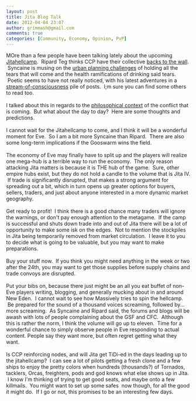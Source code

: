 ```yaml
---
layout: post
title: Jita Blog Talk
date: 2012-04-04 23:07
author: grimmash@gmail.com
comments: true
categories: [Community, Economy, Opinion, PvP]
---
```

MOre than a few people have been talking lately about the upcoming <a href="http://soundcloud.com/cptunderpants/state-of-the-goonion-march" target="_blank">Jitahellcamp</a>. &nbsp;Ripard Teg thinks CCP have their collective <a href="http://jestertrek.blogspot.com/2012/04/song-of-ice-and-fire.html" target="_blank">backs to the wall</a>. &nbsp;Syncaine is musing on the <a href="http://syncaine.com/2012/04/04/eve-jita-phoenix/" target="_blank">urban planning challenges</a> of holding all the tears that will come and the health ramifications of drinking said tears. &nbsp;Poetic seems to have not really noticed, with his latest adventures in a <a href="http://poeticstanziel.blogspot.com/" target="_blank">stream-of-consciousness</a> pile of posts. &nbsp;I;m sure you can find some others to read too.<br /><br />I talked about this in regards to the <a href="http://69.89.31.225/~grimmash/2012/03/29/april-24th-welcome-to-the-inferno/" target="_blank">philosophical context</a> of the conflict that is coming. &nbsp;But what about the day to day? &nbsp;Here are some thoughts and predictions.<br /><br />I cannot wait for the Jitahellcamp to come, and I think it will be a wonderful moment for Eve. &nbsp;So I am a bit more Syncaine than Ripard. &nbsp;There are also some long-term implications if the Gooswarm wins the field.<br /><br />The economy of Eve may finally have to split up and the players will realize one mega-hub is a terrible way to run the economy. &nbsp;The only reason attacking Jita matters is because it is THE hub of the game. &nbsp;Sure, other empire hubs exist, but they do not hold a candle to the volume that is Jita IV. &nbsp;If trade is significantly disrupted, that makes a strong argument for spreading out a bit, which in turn opens up greater options for buyers, sellers, traders, and just about anyone interested in a more dynamic market geography.<br /><br />Get ready to profit! &nbsp;I think there is a good chance many traders will ignore the warnings, or don't pay enough attention to the metagame. &nbsp;If the camp is successful and shuts down trade into and out of Jita there will be a lot of opportunity to make some isk on the edges. &nbsp;Not to mention the stockpiles in Jita being temporarily removed from market circulation. &nbsp;I leave it to you to decide what is going to be valuable, but you may want to make preparations.<br /><br />Buy your stuff now. &nbsp;If you think you might need anything in the week or two after the 24th, you may want to get those supplies before supply chains and trade convoys are disrupted.<br /><br />Put your bibs on, because there just might be an all you eat buffet of non-Eve players writing, blogging, and generally mucking about in and around New Eden. &nbsp;I cannot wait to see how Massively tries to spin the hellcamp. &nbsp;Be prepared for the sound of a thousand voices screaming, followed by... more screaming. &nbsp;As Syncaine and Ripard said, the forums and blogs will be awash with lots of people complaining about the GSF and CFC. &nbsp;Although this is rather the norm, I think the volume will go up to eleven.&nbsp;&nbsp;Time for a wonderful chance to simply observe people in Eve responding to actual content. People say they want more, but often regret getting what they want. <br /><br />Is CCP reinforcing nodes, and will Jita get TiDi-ed in the days leading up to the jitahellcamp? &nbsp;I can see a lot of pilots getting a fresh clone and a few ships to enjoy the pretty colors when hundreds (thousands?) of Tornados, tacklers, Orcas, freighters, pods and god knows what else shows up in Jita. &nbsp;I know I'm thinking of trying to get good seats, and maybe onto a few killmails. &nbsp;You might want to set up some safes &nbsp;now though, for all the good it might do. &nbsp;If I go or not, this promises to be an interesting few days.

